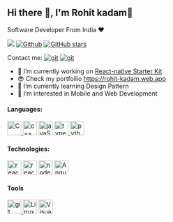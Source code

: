 ## Hi there 👋, I'm Rohit kadam👋
Software Developer From India ❤️

![](https://visitor-badge.laobi.icu/badge?page_id=rohit-b-kadam)
[![Github](https://img.shields.io/github/followers/rohit-b-kadam?label=Followers&style=social)](https://github.com/Rohit-B-Kadam)
[![GitHub stars](https://img.shields.io/github/stars/rohit-b-kadam?label=Stars&style=social)](https://github.com/Rohit-B-Kadam)

Contact me: <a href="https://in.linkedin.com/in/rohit-b-kadam" target="git"> <img src="https://img.shields.io/badge/LinkedIn-0077B5?style=for-the-badge&logo=linkedin&logoColor=white" alt="git"></a> <a href="mailto:rohitkadam1407@gmail.com" target="git"> <img src="https://img.shields.io/badge/Gmail-D14836?style=for-the-badge&logo=gmail&logoColor=white" alt="git"></a>


- 🔭 I’m currently working on [React-native Starter Kit](https://github.com/The-Eliminators/react-native-starter-kit)
- 😎 Check my portfoliio https://rohit-kadam.web.app
- 🌱 I’m currently learning Design Pattern
- 👀 I’m interested in Mobile and Web Development


<!-- <a href="https://github.com/anuraghazra/github-readme-stats">
  <img align="center" src="https://github-readme-stats.vercel.app/api/top-langs/?username=rohit-b-kadam&theme=slateorange&layout=compact" />
</a> -->
<!-- <a href="https://github.com/anuraghazra/convoychat">
  <img align="center" src="https://github-readme-stats.vercel.app/api?username=rohit-b-kadam&show_icons=true&theme=slateorange&layout=compact" />
</a> -->

<h4 align="left">Languages:</h4>
<p align="left"> 
<a href="https://en.wikipedia.org/wiki/C_(programming_language)" title="C"> <img src="https://img.shields.io/badge/C-00599C?style=for-the-badge&logo=c&logoColor=white" alt="C" height="32"/> </a>
<a href="https://www.cplusplus.com" title="c++"> <img src="https://img.shields.io/badge/C%2B%2B-00599C?style=for-the-badge&logo=c%2B%2B&logoColor=white" alt="c++" height="32"/></a>
<a href="https://en.wikipedia.org/wiki/JavaScript" title="javaScript"> <img src="https://img.shields.io/badge/JavaScript-F7DF1E?style=for-the-badge&logo=javascript&logoColor=black" alt="javaScript" height="32"/></a>
<a href="https://www.typescriptlang.org/" target="typescript"> <img src="https://img.shields.io/badge/TypeScript-007ACC?style=for-the-badge&logo=typescript&logoColor=white" alt="typescript" height="32"/> </a>
<a href="https://www.python.org" target="Python"> <img src="https://img.shields.io/badge/Python-14354C?style=for-the-badge&logo=python&logoColor=white" alt="python" height="32"/> </a>

<h4 align="left">Technologies:</h4>
<p align="left"> 
<a href="https://reactjs.org/" target="react"> <img src="https://img.shields.io/badge/React-20232A?style=for-the-badge&logo=react&logoColor=61DAFB" alt="react" height="32"/></a>
<a href="https://reactnative.dev/" target="react native"> <img src="https://img.shields.io/badge/React_Native-20232A?style=for-the-badge&logo=react&logoColor=61DAFB" alt="react native" height="32"/></a>
<a href="nodejs.org/" title="nodeJS"> <img src="https://img.shields.io/badge/Node.js-43853D?style=for-the-badge&logo=node.js&logoColor=white" alt="nodeJS" height="32"/></a>
<a href="https://angular.io/" title="Angular"> <img src="https://img.shields.io/badge/Angular-DD0031?style=for-the-badge&logo=angular&logoColor=white" alt="Angular" height="32"/></a>
</p>

<h4>Tools</h4>
<p align="left">
<a href="https://git-scm.com/" target="git"> <img src="https://img.shields.io/badge/Git-F05032?style=for-the-badge&logo=git&logoColor=white" alt="git" height="32"/>  </a>
<a href="https://www.linux.org" target="Linux"> <img src="https://img.shields.io/badge/Linux-FCC624?style=for-the-badge&logo=linux&logoColor=black" alt="Linux" height="32"/></a>
<a href="https://code.visualstudio.com/" title="Visual Studio Code"> <img src="https://img.shields.io/badge/Visual_Studio_Code-0078D4?style=for-the-badge&logo=visual%20studio%20code&logoColor=white" alt="Visual Studio Code" height="32"/> </a>
</p>

